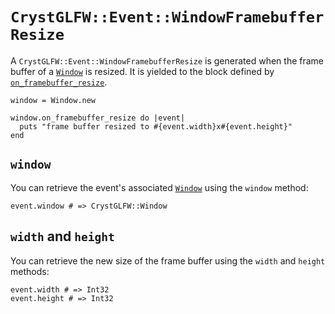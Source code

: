 # `CrystGLFW::Event::WindowFramebufferResize`

A `CrystGLFW::Event::WindowFramebufferResize` is generated when the frame buffer of a [`Window`](/deep-dive/window.md) is resized. It is yielded to the block defined by [`on_framebuffer_resize`](/deep-dive/window/callbacks/on-framebuffer-resize.md).

```crystal
window = Window.new

window.on_framebuffer_resize do |event|
  puts "frame buffer resized to #{event.width}x#{event.height}"
end
```

## `window`

You can retrieve the event's associated [`Window`](/deep-dive/window.md) using the `window` method:

```crystal
event.window # => CrystGLFW::Window
```

## `width` and `height`

You can retrieve the new size of the frame buffer using the `width` and `height` methods:

```crystal
event.width # => Int32
event.height # => Int32
```